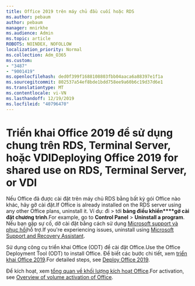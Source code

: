 ```yaml
---
title: Office 2019 trên máy chủ đầu cuối hoặc RDS
ms.author: pebaum
author: pebaum
manager: mnirkhe
ms.audience: Admin
ms.topic: article
ROBOTS: NOINDEX, NOFOLLOW
localization_priority: Normal
ms.collection: Adm_O365
ms.custom:
- "3487"
- "9001419"
ms.openlocfilehash: ded0f399f1688108803fbb04aaca6a88397e1f1a
ms.sourcegitcommit: 802537a54ef8bde1bdd758ee9a60b6c19d37d6e1
ms.translationtype: MT
ms.contentlocale: vi-VN
ms.lasthandoff: 12/19/2019
ms.locfileid: "40796470"
---
```

# <a name="deploying-office-2019-for-shared-use-on-rds-terminal-server-or-vdi"></a><span data-ttu-id="e0a3d-102">Triển khai Office 2019 để sử dụng chung trên RDS, Terminal Server, hoặc VDI</span><span class="sxs-lookup"><span data-stu-id="e0a3d-102">Deploying Office 2019 for shared use on RDS, Terminal Server, or VDI</span></span>

<span data-ttu-id="e0a3d-103">Nếu Office đã được cài đặt trên máy chủ RDS bằng bất kỳ gói Office nào khác, hãy gỡ cài đặt.</span><span class="sxs-lookup"><span data-stu-id="e0a3d-103">If Office is already installed on the RDS server using any other Office plans, uninstall it.</span></span> <span data-ttu-id="e0a3d-104">Ví dụ: đi > tới **bảng điều khiển\*\*\*\*gỡ cài đặt chương trình**.</span><span class="sxs-lookup"><span data-stu-id="e0a3d-104">For example, go to **Control Panel** > **Uninstall a program**.</span></span> <span data-ttu-id="e0a3d-105">Nếu bạn gặp sự cố, dỡ cài đặt bằng cách sử dụng [Microsoft support và phục hồi](https://aka.ms/SARA-OfficeUninstall-Alchemy)hỗ trợ.</span><span class="sxs-lookup"><span data-stu-id="e0a3d-105">If you're experiencing issues, uninstall using [Microsoft Support and Recovery Assistant](https://aka.ms/SARA-OfficeUninstall-Alchemy).</span></span> 

<span data-ttu-id="e0a3d-106">Sử dụng công cụ triển khai Office (ODT) để cài đặt Office.</span><span class="sxs-lookup"><span data-stu-id="e0a3d-106">Use the Office Deployment Tool (ODT) to install Office.</span></span> <span data-ttu-id="e0a3d-107">Để biết các bước chi tiết, xem [triển khai Office 2019](https://docs.microsoft.com/deployoffice/office2019/deploy).</span><span class="sxs-lookup"><span data-stu-id="e0a3d-107">For detailed steps, see [Deploy Office 2019](https://docs.microsoft.com/deployoffice/office2019/deploy).</span></span>

<span data-ttu-id="e0a3d-108">Để kích hoạt, xem [tổng quan về khối lượng kích hoạt Office](https://docs.microsoft.com/deployoffice/vlactivation/plan-volume-activation-of-office).</span><span class="sxs-lookup"><span data-stu-id="e0a3d-108">For activation, see [Overview of volume activation of Office](https://docs.microsoft.com/deployoffice/vlactivation/plan-volume-activation-of-office).</span></span>